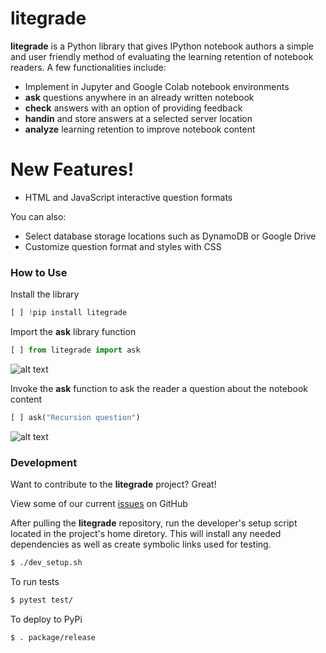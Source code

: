 # litegrade

**litegrade** is a Python library that gives IPython notebook authors a simple and user friendly method of evaluating the learning retention of notebook readers. A few functionalities include:

  - Implement in Jupyter and Google Colab notebook environments
  - **ask** questions anywhere in an already written notebook
  - **check** answers with an option of providing feedback
  - **handin** and store answers at a selected server location
  - **analyze** learning retention to improve notebook content

# New Features!

  - HTML and JavaScript interactive question formats

You can also:
  - Select database storage locations such as DynamoDB or Google Drive
  - Customize question format and styles with CSS

### How to Use

Install the library 

```py
[ ] !pip install litegrade
```
Import the **ask** library function

```py
[ ] from litegrade import ask
```
![alt text](https://www.justinleemorgan.com/api/litegrade/submit_button "Example use of the ask function")

Invoke the **ask** function to ask the reader a question about the notebook content

```py
[ ] ask("Recursion question")
```
![alt text](https://www.justinleemorgan.com/api/litegrade/recursion_question "Example use of the ask function")

### Development

Want to contribute to the **litegrade** project? Great!

View some of our current [issues](https://github.com/2justinmorgan/litegrade/issues) on GitHub

After pulling the **litegrade** repository, run the developer's setup script located in the project's home diretory. This will install any needed dependencies as well as create symbolic links used for testing.

```sh
$ ./dev_setup.sh
```

To run tests

```sh
$ pytest test/
```

To deploy to PyPi

```sh
$ . package/release
```

